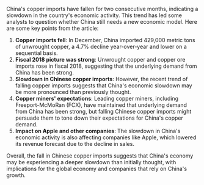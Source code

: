 China's copper imports have fallen for two consecutive months, indicating a slowdown in the country's economic activity. This trend has led some analysts to question whether China still needs a new economic model. Here are some key points from the article:

1. **Copper imports fell**: In December, China imported 429,000 metric tons of unwrought copper, a 4.7% decline year-over-year and lower on a sequential basis.
2. **Fiscal 2018 picture was strong**: Unwrought copper and copper ore imports rose in fiscal 2018, suggesting that the underlying demand from China has been strong.
3. **Slowdown in Chinese copper imports**: However, the recent trend of falling copper imports suggests that China's economic slowdown may be more pronounced than previously thought.
4. **Copper miners' expectations**: Leading copper miners, including Freeport-McMoRan (FCX), have maintained that underlying demand from China has been strong, but falling Chinese copper imports might persuade them to tone down their expectations for China's copper demand.
5. **Impact on Apple and other companies**: The slowdown in China's economic activity is also affecting companies like Apple, which lowered its revenue forecast due to the decline in sales.

Overall, the fall in Chinese copper imports suggests that China's economy may be experiencing a deeper slowdown than initially thought, with implications for the global economy and companies that rely on China's growth.